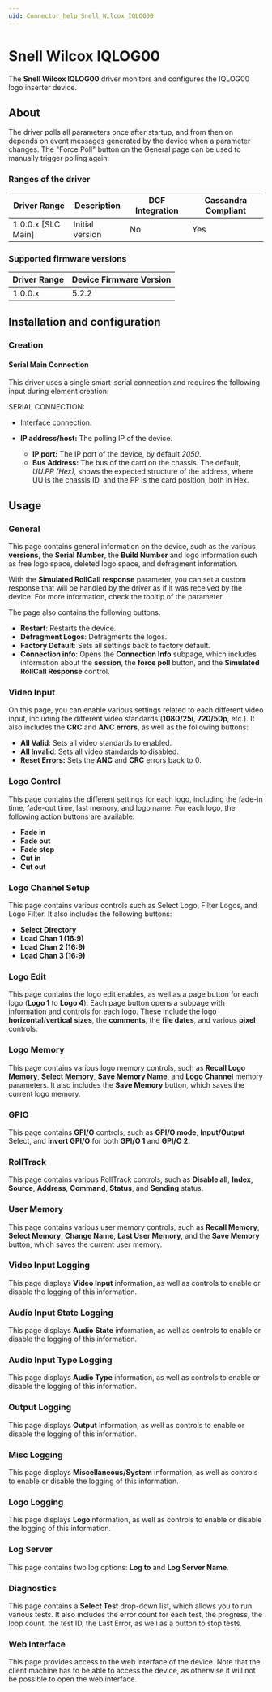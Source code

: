 ```yaml
---
uid: Connector_help_Snell_Wilcox_IQLOG00
---
```


# Snell Wilcox IQLOG00

The **Snell Wilcox IQLOG00** driver monitors and configures the IQLOG00 logo inserter device.

## About

The driver polls all parameters once after startup, and from then on depends on event messages generated by the device when a parameter changes. The "Force Poll" button on the General page can be used to manually trigger polling again.

### Ranges of the driver

| **Driver Range**     | **Description** | **DCF Integration** | **Cassandra Compliant** |
|----------------------|-----------------|---------------------|-------------------------|
| 1.0.0.x \[SLC Main\] | Initial version | No                  | Yes                     |

### Supported firmware versions

| **Driver Range** | **Device Firmware Version** |
|------------------|-----------------------------|
| 1.0.0.x          | 5.2.2                       |

## Installation and configuration

### Creation

#### Serial Main Connection

This driver uses a single smart-serial connection and requires the following input during element creation:

SERIAL CONNECTION:

- Interface connection:

- **IP address/host:** The polling IP of the device.
  - **IP port:** The IP port of the device, by default *2050*.
  - **Bus Address:** The bus of the card on the chassis. The default, *UU.PP (Hex)*, shows the expected structure of the address, where UU is the chassis ID, and the PP is the card position, both in Hex.

## Usage

### General

This page contains general information on the device, such as the various **versions**, the **Serial Number**, the **Build Number** and logo information such as free logo space, deleted logo space, and defragment information.

With the **Simulated RollCall response** parameter, you can set a custom response that will be handled by the driver as if it was received by the device. For more information, check the tooltip of the parameter.

The page also contains the following buttons:

- **Restart**: Restarts the device.
- **Defragment Logos**: Defragments the logos.
- **Factory Default**: Sets all settings back to factory default.
- **Connection info**: Opens the **Connection Info** subpage, which includes information about the **session**, the **force poll** button, and the **Simulated RollCall Response** control.

### Video Input

On this page, you can enable various settings related to each different video input, including the different video standards (**1080/25i**, **720/50p**, etc.). It also includes the **CRC** and **ANC** **errors**, as well as the following buttons:

- **All Valid**: Sets all video standards to enabled.
- **All Invalid**: Sets all video standards to disabled.
- **Reset Errors:** Sets the **ANC** and **CRC** errors back to 0.

### Logo Control

This page contains the different settings for each logo, including the fade-in time, fade-out time, last memory, and logo name. For each logo, the following action buttons are available:

- **Fade in**
- **Fade out**
- **Fade stop**
- **Cut in**
- **Cut out**

### Logo Channel Setup

This page contains various controls such as Select Logo, Filter Logos, and Logo Filter. It also includes the following buttons:

- **Select Directory**
- **Load Chan 1 (16:9)**
- **Load Chan 2 (16:9)**
- **Load Chan 3 (16:9)**

### Logo Edit

This page contains the logo edit enables, as well as a page button for each logo (**Logo 1** to **Logo 4**). Each page button opens a subpage with information and controls for each logo. These include the logo **horizontal**/**vertical** **sizes**, the **comments**, the **file dates**, and various **pixel** controls.

### Logo Memory

This page contains various logo memory controls, such as **Recall Logo Memory**, **Select Memory**, **Save Memory Name**, and **Logo Channel** memory parameters. It also includes the **Save Memory** button, which saves the current logo memory.

### GPIO

This page contains **GPI/O** controls, such as **GPI/O mode**, **Input/Output** Select, and **Invert GPI/O** for both **GPI/O 1** and **GPI/O 2.**

### RollTrack

This page contains various RollTrack controls, such as **Disable all**, **Index**, **Source**, **Address**, **Command**, **Status**, and **Sending** status.

### User Memory

This page contains various user memory controls, such as **Recall Memory**, **Select Memory**, **Change Name**, **Last User Memory**, and the **Save Memory** button, which saves the current user memory.

### Video Input Logging

This page displays **Video Input** information, as well as controls to enable or disable the logging of this information.

### Audio Input State Logging

This page displays **Audio State** information, as well as controls to enable or disable the logging of this information.

### Audio Input Type Logging

This page displays **Audio Type** information, as well as controls to enable or disable the logging of this information.

### Output Logging

This page displays **Output** information, as well as controls to enable or disable the logging of this information.

### Misc Logging

This page displays **Miscellaneous/System** information, as well as controls to enable or disable the logging of this information.

### Logo Logging

This page displays **Logo**information, as well as controls to enable or disable the logging of this information.

### Log Server

This page contains two log options: **Log to** and **Log Server Name**.

### Diagnostics

This page contains a **Select Test** drop-down list, which allows you to run various tests. It also includes the error count for each test, the progress, the loop count, the test ID, the Last Error, as well as a button to stop tests.

### Web Interface

This page provides access to the web interface of the device. Note that the client machine has to be able to access the device, as otherwise it will not be possible to open the web interface.
